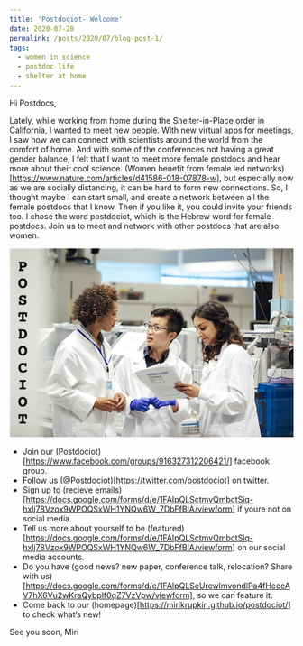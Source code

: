 ```yaml
---
title: 'Postdociot- Welcome'
date: 2020-07-20
permalink: /posts/2020/07/blog-post-1/
tags:
  - women in science
  - postdoc life
  - shelter at home
---
```


Hi Postdocs, 

Lately, while working from home during the Shelter-in-Place order in California, I wanted to meet new people. With new virtual apps for meetings, I saw how we can connect with scientists around the world from the comfort of home. And with some of the conferences not having a great gender balance, I felt that I want to meet more female postdocs and hear more about their cool science. (Women benefit from female led networks)[https://www.nature.com/articles/d41586-018-07878-w], but especially now as we are socially distancing, it can be hard to form new connections. So, I thought maybe I can start small, and create a network between all the female postdocs that I know. Then if you like it, you could invite your friends too. I chose the word postdociot, which is the Hebrew word for female postdocs. Join us to meet and network with other postdocs that are also women.


![](/images/postdociot-1.png)


  - Join our (Postdociot)[https://www.facebook.com/groups/916327312206421/] facebook group.
  - Follow us (@Postdociot)[https://twitter.com/postdociot] on twitter.
  - Sign up to (recieve emails)[https://docs.google.com/forms/d/e/1FAIpQLSctmvQmbctSiq-hxlj78Vzox9WPOQSxWH1YNQw6W_7DbFfBlA/viewform] if youre not on social media.
  - Tell us more about yourself to be (featured)[https://docs.google.com/forms/d/e/1FAIpQLSctmvQmbctSiq-hxlj78Vzox9WPOQSxWH1YNQw6W_7DbFfBlA/viewform] on our social media accounts.
  - Do you have (good news? new paper, conference talk, relocation? Share with us)[https://docs.google.com/forms/d/e/1FAIpQLSeUrewlmvondlPa4fHeecAV7hX6Vu2wKraQybplf0qZ7VzVpw/viewform], so we can feature it.
  - Come back to our (homepage)[https://mirikrupkin.github.io/postdociot/] to check what’s new!



See you soon, Miri
